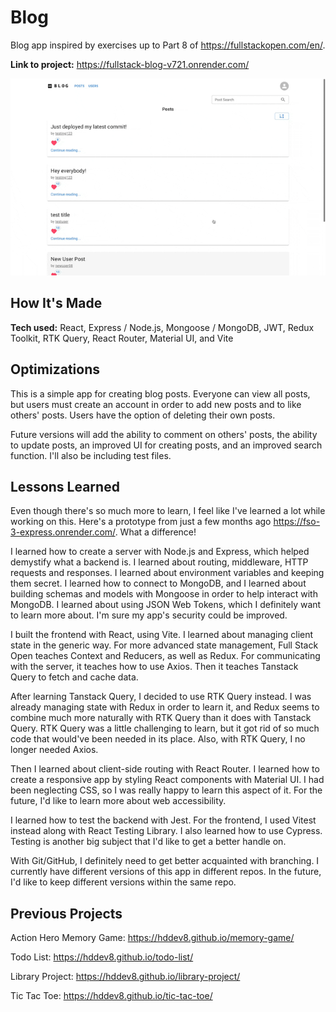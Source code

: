 # Blog

Blog app inspired by exercises up to Part 8 of <https://fullstackopen.com/en/>.

**Link to project:** <https://fullstack-blog-v721.onrender.com/>

<div align="center">
  <img src="./blog-demo.gif" alt="blog demonstration">
</div>

## How It's Made

**Tech used:** React, Express / Node.js, Mongoose / MongoDB, JWT, Redux Toolkit, RTK Query, React Router, Material UI, and Vite

## Optimizations

This is a simple app for creating blog posts. Everyone can view all posts, but users must create an account in order to add new posts and to like others' posts. Users have the option of deleting their own posts.

Future versions will add the ability to comment on others' posts, the ability to update posts, an improved UI for creating posts, and an improved search function. I'll also be including test files.

## Lessons Learned

Even though there's so much more to learn, I feel like I've learned a lot while working on this. Here's a prototype from just a few months ago <https://fso-3-express.onrender.com/>. What a difference!

I learned how to create a server with Node.js and Express, which helped demystify what a backend is. I learned about routing, middleware, HTTP requests and responses. I learned about environment variables and keeping them secret. I learned how to connect to MongoDB, and I learned about building schemas and models with Mongoose in order to help interact with MongoDB. I learned about using JSON Web Tokens, which I definitely want to learn more about. I'm sure my app's security could be improved.

I built the frontend with React, using Vite. I learned about managing client state in the generic way. For more advanced state management, Full Stack Open teaches Context and Reducers, as well as Redux. For communicating with the server, it teaches how to use Axios. Then it teaches Tanstack Query to fetch and cache data.

After learning Tanstack Query, I decided to use RTK Query instead. I was already managing state with Redux in order to learn it, and Redux seems to combine much more naturally with RTK Query than it does with Tanstack Query. RTK Query was a little challenging to learn, but it got rid of so much code that would've been needed in its place. Also, with RTK Query, I no longer needed Axios.

Then I learned about client-side routing with React Router. I learned how to create a responsive app by styling React components with Material UI. I had been neglecting CSS, so I was really happy to learn this aspect of it. For the future, I'd like to learn more about web accessibility.

I learned how to test the backend with Jest. For the frontend, I used Vitest instead along with React Testing Library. I also learned how to use Cypress. Testing is another big subject that I'd like to get a better handle on.

With Git/GitHub, I definitely need to get better acquainted with branching. I currently have different versions of this app in different repos. In the future, I'd like to keep different versions within the same repo.

## Previous Projects

Action Hero Memory Game: <https://hddev8.github.io/memory-game/>

Todo List: <https://hddev8.github.io/todo-list/>

Library Project: <https://hddev8.github.io/library-project/>

Tic Tac Toe: <https://hddev8.github.io/tic-tac-toe/>
